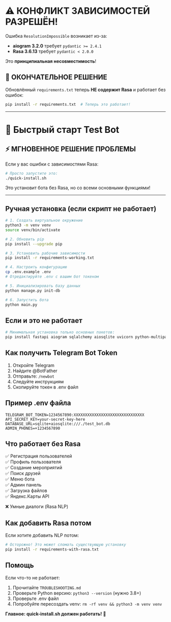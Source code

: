 # ⚠️ КОНФЛИКТ ЗАВИСИМОСТЕЙ РАЗРЕШЁН!

Ошибка `ResolutionImpossible` возникает из-за:
- **aiogram 3.2.0** требует `pydantic >= 2.4.1`
- **Rasa 3.6.13** требует `pydantic < 2.0.0`

Это **принципиальная несовместимость**!

## 🎯 ОКОНЧАТЕЛЬНОЕ РЕШЕНИЕ

Обновлённый `requirements.txt` теперь **НЕ содержит Rasa** и работает без ошибок:

```bash
pip install -r requirements.txt  # Теперь это работает!
```

---

# 🚀 Быстрый старт Test Bot

## ⚡ МГНОВЕННОЕ РЕШЕНИЕ ПРОБЛЕМЫ

Если у вас ошибки с зависимостями Rasa:

```bash
# Просто запустите это:
./quick-install.sh
```

Это установит бота без Rasa, но со всеми основными функциями!

---

## Ручная установка (если скрипт не работает)

```bash
# 1. Создать виртуальное окружение
python3 -m venv venv
source venv/bin/activate

# 2. Обновить pip
pip install --upgrade pip

# 3. Установить рабочие зависимости
pip install -r requirements-working.txt

# 4. Настроить конфигурацию
cp .env.example .env
# Отредактируйте .env с вашим бот токеном

# 5. Инициализировать базу данных
python manage.py init-db

# 6. Запустить бота
python main.py
```

## Если и это не работает

```bash
# Минимальная установка только основных пакетов:
pip install fastapi aiogram sqlalchemy aiosqlite uvicorn python-multipart python-dotenv
```

## Как получить Telegram Bot Token

1. Откройте Telegram
2. Найдите @BotFather
3. Отправьте: `/newbot`
4. Следуйте инструкциям
5. Скопируйте токен в .env файл

## Пример .env файла

```env
TELEGRAM_BOT_TOKEN=1234567890:XXXXXXXXXXXXXXXXXXXXXXXXXXXXXXX
API_SECRET_KEY=your-secret-key-here
DATABASE_URL=sqlite+aiosqlite:///./test_bot.db
ADMIN_PHONES=+1234567890
```

## Что работает без Rasa

✅ Регистрация пользователей  
✅ Профиль пользователя  
✅ Создание мероприятий  
✅ Поиск друзей  
✅ Меню бота  
✅ Админ панель  
✅ Загрузка файлов  
✅ Яндекс.Карты API  

❌ Умные диалоги (Rasa NLP)

## Как добавить Rasa потом

Если хотите добавить NLP потом:

```bash
# Осторожно! Это может сломать существующую установку
pip install -r requirements-with-rasa.txt
```

## Помощь

Если что-то не работает:

1. Прочитайте `TROUBLESHOOTING.md`
2. Проверьте Python версию: `python3 --version` (нужно 3.8+)
3. Проверьте .env файл
4. Попробуйте пересоздать venv: `rm -rf venv && python3 -m venv venv`

**Главное: quick-install.sh должен работать!** 🚀
